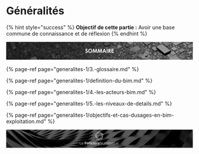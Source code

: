# Généralités

{% hint style="success" %}
**Objectif de cette partie :** Avoir une base commune de connaissance et de réflexion
{% endhint %}

![](.gitbook/assets/sommaire.png)

{% page-ref page="generalites-1/3.-glossaire.md" %}

{% page-ref page="generalites-1/definition-du-bim.md" %}

{% page-ref page="generalites-1/4.-les-acteurs-bim.md" %}

{% page-ref page="generalites-1/5.-les-niveaux-de-details.md" %}

{% page-ref page="generalites-1/objectifs-et-cas-dusages-en-bim-exploitation.md" %}

![](.gitbook/assets/wallpaper_fnum_black.jpg)

